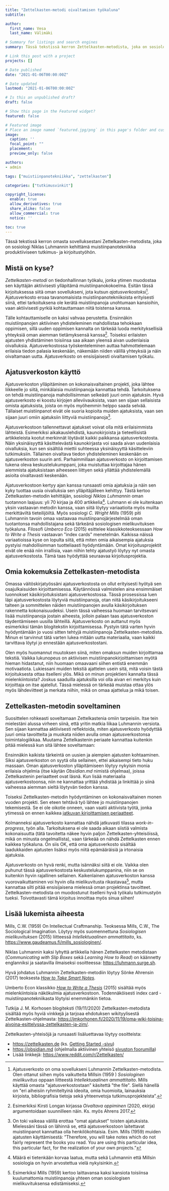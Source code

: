 ```yaml
---
title: "Zettelkasten-metodi oivaltamisen työkaluna"
subtitle:

author:
  first_name: Vesa
  last_name: Välimäki

# Summary for listings and search engines
summary: Tässä tekstissä kerron Zettelkasten-metodista, joka on sosiologi Niklas Luhmannin kehittämä muistiinpanotekniikka produktiiviseen tutkimus- ja kirjoitustyöhön.

# Link this post with a project
projects: []

# Date published
date: "2021-01-06T00:00:00Z"

# Date updated
lastmod: "2021-01-06T00:00:00Z"

# Is this an unpublished draft?
draft: false

# Show this page in the Featured widget?
featured: false

# Featured image
# Place an image named `featured.jpg/png` in this page's folder and customize its options here.
image:
  caption: ''
  focal_point: ""
  placement:
  preview_only: false

authors:
- admin

tags: ["muistiinpanotekniikka", "zettelkasten"]

categories: ["tutkimusvinkit"]

copyright_license:
  enable: true
  allow_derivatives: true
  share_alike: false
  allow_commercial: true
  notice: ''

toc: true
---
```


Tässä tekstissä kerron omasta sovelluksestani Zettelkasten-metodista, joka on sosiologi Niklas Luhmannin kehittämä muistiinpanotekniikka produktiiviseen tutkimus- ja kirjoitustyöhön.

## Mistä on kyse?

*Zettelkasten-metodi* on tiedonhallinnan työkalu, jonka ytimen muodostaa sen käyttäjän aktiivisesti ylläpitämä muistiinpanokokoelma. Esitän tässä kirjoituksessa siitä oman sovellukseni, jota kutsun *ajatusverkostoksi*[^1]. Ajatusverkosto eroaa tavanomaisista muistiinpanotekniikoista erityisesti siinä, ettei tarkoituksena ole kerätä muistiinpanoja unohtumaan kansioihin, vaan aktiivisesti pyrkiä kohtauttamaan niitä toistensa kanssa.

Tälle kohtauttamiselle on kaksi vahvaa perustetta. Ensinnäkin muistiinpanojen aktiivinen yhdisteleminen mahdollistaa tehokkaan oppimisen, sillä uuden oppimisen kannalta on tärkeää luoda merkityksellisiä yhteyksiä oman aiemman tietämyksensä kanssa[^2]. Toiseksi erilaisten ajatusten yhdistäminen toisiinsa saa aikaan yleensä aivan uudenlaisia oivalluksia. Ajatusverkostossa työskenteleminen auttaa hahmottelemaan erilaisia tiedon palasia keskenään, näkemään niiden välillä yhteyksiä ja näin oivaltamaan uutta. Ajatusverkosto on ensisijaisesti oivaltamisen työkalu.

## Ajatusverkoston käyttö

Ajatusverkoston ylläpitäminen on kokonaisvaltainen projekti, joka lähtee liikkeelle jo siitä, minkälaisia muistiinpanoja kannattaa tehdä. Tarkoituksena on tehdä muistiinpanoja mahdollisimman selkeästi juuri omin ajatuksin. Hyvä ajatusverkosto ei koostu kirjojen alleviivauksista, vaan sen sijaan sellaisista omista ajatuksista, joista on myös myöhemmin helppo saada selvää. Tällaiset muistiinpanot eivät ole suoria kopioita muiden ajatuksista, vaan sen sijaan juuri omiin ajatuksiin liittyviä muistiinpanoja[^3].

Ajatusverkostoon tallennettavat ajatukset voivat olla mitä erilaisimmista lähteistä. Esimerkiksi aikakauslehdistä, kaunokirjoista ja tieteellisistä artikkeleista kootut merkinnät löytävät kaikki paikkansa ajatusverkostosta. Näin yksinäisyyttä käsittelevästä kaunokirjasta voi saada aivan uudenlaisia oivalluksia, kun sen sisältöä miettii suhteessa yksinäisyyttä käsitteleviin tutkimuksiin. Tällainen oivaltava tiedon yhdisteleminen keskenään on ajatusverkoston suurin anti. Parhaimmillaan ajatusverkosto on kirjoittamisen tukena oleva keskustelukumppani, joka muistuttaa kirjoittajaa hänen aiemmista ajatuksistaan aiheeseen liittyen sekä yllättää yhdistelemällä asioita oivaltavasti keskenään.

Ajatusverkostoon kertyy ajan kanssa runsaasti omia ajatuksia ja näin sen kyky tuottaa uusia oivalluksia sen ylläpitäjälleen kehittyy. Tästä kertoo Zettelkasten-metodin kehittäjän, sosiologi *Niklas Luhmannin* oman tuotannon laajuus: yli 70 kirjaa ja 400 artikkelia[^4]. Luhmann ei ole kuitenkaan yksin vastaavan metodin kanssa, vaan siitä löytyy variaatioita myös muilta merkittäviltä tieteilijöiltä. Myös sosiologi *C. Wright Mills* (1959) piti Luhmannin tavoin omaa vastaavaa muistiinpanojärjestelmää oman tuotantonsa mahdollistajana sekä tärkeänä sosiologisen mielikuvituksen työkaluna. Filosofi *Umberco Eco* (2015) esittelee klassikkoteoksessaan *How to Write a Thesis* vastaavan "index cards" menetelmän. Kaikissa näissä variaatioissa kyse on lopulta siitä, että miten omia aikaisempia ajatuksia pystyisi mahdollisimman tuotteliaasti hyödyntämään. Omat kirjoitusprojektit eivät ole enää niin irrallisia, vaan niihin tehty ajatustyö löytyy nyt omasta ajatusverkostosta. Tämä taas hyödyttää seuraavaa kirjoitusprojektia.

## Omia kokemuksia Zettelkasten-metodista

Omassa väitöskirjatyössäni ajatusverkostosta on ollut erityisesti hyötyä sen osajulkaisuiden kirjoittamisessa. Käytännössä valmistelen aina ensimmäiset luonnokset käsikirjoituksistani ajatusverkostossa. Tässä prosessissa luen läpi ajatusverkostosta löytyviä muistiinpanoja, otan niitä käsikirjoitukseeni talteen ja sommittelen näiden muistiinpanojen avulla käsikirjoituksen rakennetta kokonaisuudeksi. Usein tässä vaiheessa huomaan tarvitsevani lisää muistiinpanoja jostain aiheesta, jolloin palaan taas ajatusverkoston täydentämiseen uusilla lähteillä. Ajatusverkosto on auttanut myös esimerkiksi tämän blogitekstin kirjoittamisessa. Pystyin tätä varten hyvin hyödyntämään jo vuosi sitten tehtyjä muistiinpanoja Zettelkasten-metodista. Minun ei tarvinnut tätä varten lukea mitään uutta materiaalia, vaan kaikki tarvittava löytyi jo ennestään ajatusverkostostani.

Olen myös huomannut muutoksen siinä, miten omaksun muiden kirjoittamaa tekstiä. Vaikka lukunopeus on aktiivisen muistiinpanokirjoittamisen myötä hieman hidastanut, niin huomaan omaavaani siihen entistä enemmän motivaatiota. Lukiessani muiden tekstiä ajattelen usein sitä, mitä voisin tästä kirjoituksesta ottaa itselleni ylös. Mikä on minun projektieni kannalta tässä mielenkiintoista? Joskus saaduilla ajatuksilla voi olla aivan eri merkitys kuin kirjoittaja on itse ajatellut. Tässä mielessä on tärkeää muistaa ottaa ylös myös lähdeviitteet ja merkata niihin, mikä on omaa ajattelua ja mikä toisen.

## Zettelkasten-metodin soveltaminen

Suosittelen rohkeasti soveltamaan Zettelkastenia omiin tarpeisiin. Itse tein mielestäni alussa virheen siinä, että yritin matkia liikaa Luhmannin versiota. Sen sijaan kannattaa aktiivisesti reflektoida, miten ajatusverkosto hyödyttää juuri omia tavoitteita ja muokata niiden avulla oman ajatusverkostonsa toimintalogiikkaa. Muutama Zettelkastenin periaate kannattaa kuitenkin pitää mielessä kun sitä lähtee soveltamaan:

Ensinnäkin kaikista tärkeintä on uusien ja aiempien ajatusten kohtaaminen. Siksi ajatusverkoston on syytä olla sellainen, ettei aikaisempi tieto huku massaan. Oman ajatusverkoston ylläpitämiseen löytyy nykyisin monia erilaisia ohjelmia (itse käytän *Obsidian.md* nimistä ohjelmaa), joissa Zettelkastenin periaatteet ovat läsnä. Kun lisää materiaalia ajatusverkostoonsa, niin ne kannattaa yrittää yhdistää ja linkittää jo siinä vaiheessa aiemman sieltä löytyvän tiedon kanssa.

Toiseksi Zettelkasten-metodin hyödyntäminen on kokonaisvaltainen monen vuoden projekti. Sen eteen tehtävä työ lähtee jo muistiinpanojen tekemisestä. Se ei ole oikotie onneen, vaan vaatii aktiivista työtä, jonka ytimessä on ennen kaikkea [jatkuvan kirjoittamisen periaatteet](/fi/post/viisivinkkia).

Kolmanneksi ajatusverkosto kannattaa nähdä jatkuvasti tilassa *work-in-progress*, työn alla. Tarkoituksena ei ole saada aikaan siistiä valmista kokonaisuutta (tätä tavoitetta näkee hyvin paljon Zettelkasten-yhteisöissä, mikä on minusta ongelmallista), vaan tärkeää on nähdä Zettelkasten ennen kaikkea työkaluna. On siis OK, että oma ajatusverkosto sisältää laadukkaiden ajatusten lisäksi myös niitä epämääräisiä ja irtonaisia ajatuksia.

Ajatusverkosto on hyvä renki, mutta isännäksi siitä ei ole. Vaikka olen puhunut tässä ajatusverkostosta keskustelukumppanina, niin se on kuitenkin hyvin rajallinen sellainen. Kaikenlainen ajatusverkoston kanssa vuorovaikuttaminen voi hyvin olla mielikuvitusta rikastavaa[^5], mutta kannattaa silti pitää ensisijaisena mielessä oman projektinsa tavoitteet. Zettelkasten-metodista on muodostunut itselleni hyvä työkalu tutkimustyön tueksi. Toivottavasti tämä kirjoitus innoittaa myös sinua siihen!

## Lisää lukemista aiheesta

Mills, C.W. (1959) On Intellectual Craftmanship. Teoksessa Mills, C.W., The Sociological Imagination. Löytyy myös suomennettuna *Sosiologisen mielikuvituksen* (2015) liitteessä *Intellektuaalinen ammattitaito*, ks. https://www.gaudeamus.fi/mills_sosiologinen/.

Niklas Luhmannin kaksi lyhyttä artikkelia hänen Zettelkasten metodistaan (*Communicating with Slip Boxes* sekä *Learning How to Read*) on käännetty englanniksi ja saatavilla ilmaiseksi osoitteessa: https://luhmann.surge.sh.

Hyvä johdatus Luhmannin Zettelkasten-metodiin löytyy Sönke Ahrensin (2017) teoksesta [*How to Take Smart Notes*](https://takesmartnotes.com).

Umberto Econ klassikko [*How to Write a Thesis*](https://mitpress.mit.edu/books/how-write-thesis) (2015) sisältää myös mielenkiintoisia näkökulmia ajatusverkostoon. Todennäköisesti index card -muistiinpanotekniikasta löytyisi enemmänkin tietoa.

Tutkija J. M. Korhosen blogiteksti (19/11/2020) Zettelkasten-metodista sisältää myös hyviä vinkkejä ja tarjoaa ehdotuksen wikityylisestä Zettelkasten-ohjelmasta: https://jmkorhonen.fi/2020/11/19/oma-wiki-toisina-aivoina-esittelyssa-zettelkasten-ja-zim/.

Zettelkasten-yhteisöjä ja runsaasti lisäluettavaa löytyy osoitteista:

- https://zettelkasten.de (ks. [Getting Started -sivu](https://zettelkasten.de/posts/overview/))
- https://obsidian.md (ohjelmalla aktiivinen yhteisö [sivuston foorumilla](https://forum.obsidian.md))
- Lisää linkkejä: https://www.reddit.com/r/Zettelkasten/

[^1]: Ajatusverkosto on oma sovellukseni Luhmannin Zettelkasten-metodista. Olen ottanut siihen myös vaikutteita Millsin (1959 ) *Sosiologinen mielikuvitus* oppaan liitteestä *Intellektuaalinen ammattitaito*. Mills käyttää omasta "ajatusverkostostaan" käsitettä "the file". Siellä hänellä on "eri aiheisiin ryhmiteltyinä ideoita, omia huomioita, lainauksia kirjoista, bibliografisia tietoja sekä yhteenvetoja tutkimusprojekteista”.

[^2]: Esimerkiksi Kirsti Longan kirjassa *Oivaltava oppiminen* (2020, ekirja) argumentoidaan suunnilleen näin. Ks. myös Ahrens 2017.

[^3]: On toki vaikeaa välillä erottaa "omat ajatukset" toisten ajatuksista. Mielessäni tässä on lähinnä se, että ajatusverkostoon laitettavat muistiinpanot kannattaa olla henkilökohtaisia. Esim. Mills (1959) muiden ajatusten käyttämisestä: ”Therefore, you will take notes which do not fairly represent the books you read. You are using this particular idea, this particular fact, for the realization of your own projects.”

[^4]: Määrä ei tietenkään korvaa laatua, mutta sekä Luhmannin että Millsin sosiologia on hyvin arvostettua vielä nykyisinkin. 

[^5]: Esimerkiksi Mills (1959) kertoo laittavansa kaksi kansiota toisiinsa kuulumattomia muistiinpanoja yhteen oman sosiologisen mielikuvituksensa edistämiseksi.